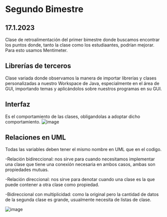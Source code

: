 # Segundo Bimestre
## 17.1.2023
Clase de retroalimentación del primer bimestre donde buscamos encontrar los puntos donde, tanto la clase como los estudiaantes, podrían mejorar. Para esto
usamos Mentimeter.
## Librerías de terceros
Clase variada donde observamos la manera de importar librerías y clases personalizadas a nuestro Workspace de Java, especialmente en el área de GUI, importando temas 
y aplicándolos sobre nuestros programas en su GUI.
## Interfaz
Es el comportamiento de las clases, obligandolas a adoptar dicho comportamiento.
![image](https://user-images.githubusercontent.com/42527062/224433213-dee56d84-4252-45ad-a3fc-4eb5009f20b4.png)
## Relaciones en UML

Todas las variables deben tener el mismo nombre en UML que en el codigo.

-Relación bidireccional: nos sirve para cuando necesitamos implementar una clase que tiene una conexión necesaria en ambos casos, ambas son propiedades mutuas.

-Relación direccional: nos sirve para denotar cuando una clase es la que puede contener a otra clase como propiedad.

-Bidireccional con multiplicidad: como la original pero la cantidad de datos de la segunda clase es grande, usualmente necesita de listas de clase.

![image](https://user-images.githubusercontent.com/42527062/221737399-4cba687d-2830-4623-b8d4-7ffbe802dbd9.png)
